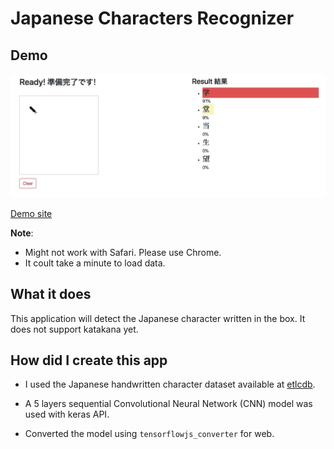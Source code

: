 # Japanese Characters Recognizer
## Demo
![](kanji.gif)


<a href="https://yutsu.github.io/kanji_hiragana_CNN/">Demo site</a>

**Note**:

* Might not work with Safari. Please use Chrome.
* It coult take a minute to load data.

## What it does
This application will detect the Japanese character written in the box. It does not support katakana yet.

## How did I create this app

* I used the Japanese handwritten character dataset available at <a href="http://etlcdb.db.aist.go.jp">etlcdb</a>.

* A 5 layers sequential Convolutional Neural Network (CNN) model was used with keras API.

* Converted the model using <code>tensorflowjs_converter</code> for web.

